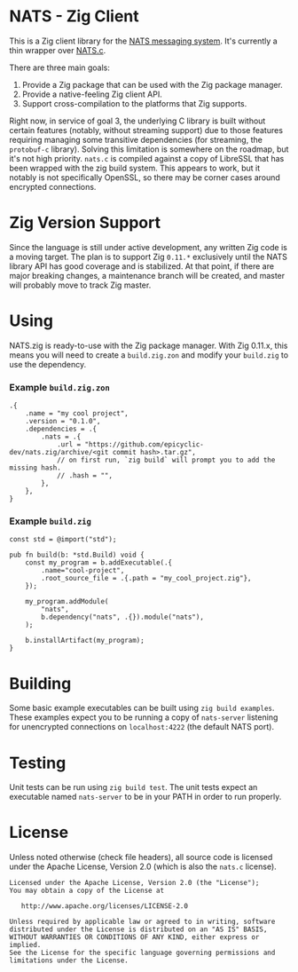 # NATS - Zig Client

This is a Zig client library for the [NATS messaging system](https://nats.io). It's currently a thin wrapper over [NATS.c](https://github.com/nats-io/nats.c).

There are three main goals:

  1. Provide a Zig package that can be used with the Zig package manager.
  2. Provide a native-feeling Zig client API.
  3. Support cross-compilation to the platforms that Zig supports.

Right now, in service of goal 3, the underlying C library is built without certain features (notably, without streaming support) due to those features requiring managing some transitive dependencies (for streaming, the `protobuf-c` library). Solving this limitation is somewhere on the roadmap, but it's not high priority. `nats.c` is compiled against a copy of LibreSSL that has been wrapped with the zig build system. This appears to work, but it notably is not specifically OpenSSL, so there may be corner cases around encrypted connections.

# Zig Version Support

Since the language is still under active development, any written Zig code is a moving target. The plan is to support Zig `0.11.*` exclusively until the NATS library API has good coverage and is stabilized. At that point, if there are major breaking changes, a maintenance branch will be created, and master will probably move to track Zig master.

# Using

NATS.zig is ready-to-use with the Zig package manager. With Zig 0.11.x, this means you will need to create a `build.zig.zon` and modify your `build.zig` to use the dependency.

### Example `build.zig.zon`

```zig
.{
    .name = "my cool project",
    .version = "0.1.0",
    .dependencies = .{
        .nats = .{
            .url = "https://github.com/epicyclic-dev/nats.zig/archive/<git commit hash>.tar.gz",
            // on first run, `zig build` will prompt you to add the missing hash.
            // .hash = "",
        },
    },
}
```

### Example `build.zig`

```zig
const std = @import("std");

pub fn build(b: *std.Build) void {
    const my_program = b.addExecutable(.{
        .name="cool-project",
        .root_source_file = .{.path = "my_cool_project.zig"},
    });

    my_program.addModule(
        "nats",
        b.dependency("nats", .{}).module("nats"),
    );

    b.installArtifact(my_program);
}
```

# Building

Some basic example executables can be built using `zig build examples`. These examples expect you to be running a copy of `nats-server` listening for unencrypted connections on `localhost:4222` (the default NATS port).

# Testing

Unit tests can be run using `zig build test`. The unit tests expect an executable named `nats-server` to be in your PATH in order to run properly.

# License

Unless noted otherwise (check file headers), all source code is licensed under the Apache License, Version 2.0 (which is also the `nats.c` license).

```
Licensed under the Apache License, Version 2.0 (the "License");
You may obtain a copy of the License at

   http://www.apache.org/licenses/LICENSE-2.0

Unless required by applicable law or agreed to in writing, software
distributed under the License is distributed on an "AS IS" BASIS,
WITHOUT WARRANTIES OR CONDITIONS OF ANY KIND, either express or implied.
See the License for the specific language governing permissions and
limitations under the License.
```
